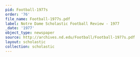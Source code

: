 ```yaml
---
pid: Football-1977s
order: '76'
file_name: Football-1977s.pdf
label: Notre Dame Scholastic Football Review - 1977
_date: '1977'
object_type: newspaper
source: http://archives.nd.edu/Football/Football-1977s.pdf
layout: scholastic
collection: scholastic
---
```

